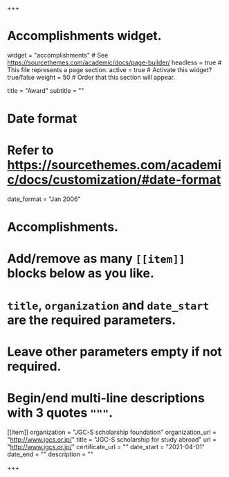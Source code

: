 +++
# Accomplishments widget.
widget = "accomplishments"  # See https://sourcethemes.com/academic/docs/page-builder/
headless = true  # This file represents a page section.
active = true  # Activate this widget? true/false
weight = 50  # Order that this section will appear.

title = "Award"
subtitle = ""

# Date format
#   Refer to https://sourcethemes.com/academic/docs/customization/#date-format
date_format = "Jan 2006"

# Accomplishments.
#   Add/remove as many `[[item]]` blocks below as you like.
#   `title`, `organization` and `date_start` are the required parameters.
#   Leave other parameters empty if not required.
#   Begin/end multi-line descriptions with 3 quotes `"""`.

[[item]]
  organization = "JGC-S scholarship foundation"
  organization_url = "http://www.jgcs.or.jp/"
  title = "JGC-S scholarship for study abroad"
  url = "http://www.jgcs.or.jp/"
  certificate_url = ""
  date_start = "2021-04-01"
  date_end = ""
  description = ""

+++

